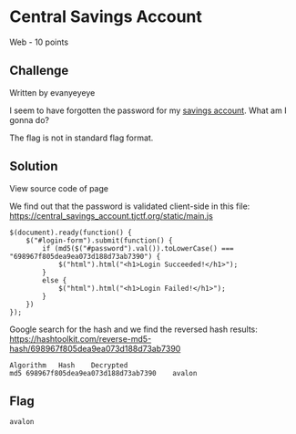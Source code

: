 # Central Savings Account
Web - 10 points

## Challenge 

Written by evanyeyeye

I seem to have forgotten the password for my [savings account](https://central_savings_account.tjctf.org/). What am I gonna do?

The flag is not in standard flag format.


## Solution

View source code of page

We find out that the password is validated client-side in this file: https://central_savings_account.tjctf.org/static/main.js

	$(document).ready(function() {
	    $("#login-form").submit(function() {
	        if (md5($("#password").val()).toLowerCase() === "698967f805dea9ea073d188d73ab7390") {
	            $("html").html("<h1>Login Succeeded!</h1>");
	        }
	        else {
	            $("html").html("<h1>Login Failed!</h1>");
	        }
	    })
	});

Google search for the hash and we find the reversed hash results: https://hashtoolkit.com/reverse-md5-hash/698967f805dea9ea073d188d73ab7390

	Algorithm	Hash	Decrypted
	md5	698967f805dea9ea073d188d73ab7390	avalon


## Flag

	avalon